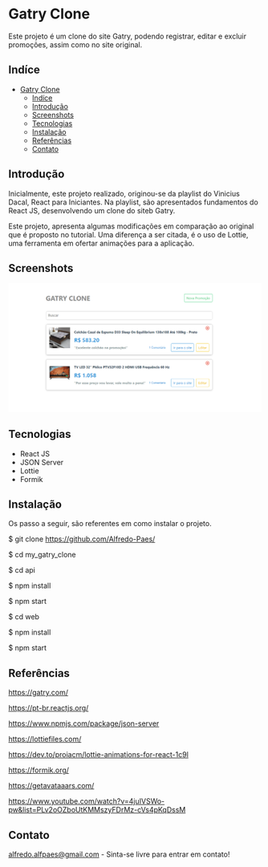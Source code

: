 # Gatry Clone
Este projeto é um clone do site Gatry, podendo registrar, editar e excluir promoções, assim como no site original.

## Indíce
- [Gatry Clone](#gatry-clone)
  - [Indíce](#indíce)
  - [Introdução](#introdução)
  - [Screenshots](#screenshots)
  - [Tecnologias](#tecnologias)
  - [Instalação](#instalação)
  - [Referências](#referências)
  - [Contato](#contato)

## Introdução
Inicialmente, este projeto realizado, originou-se da playlist do Vinicius Dacal, React para Iniciantes. Na playlist, são apresentados fundamentos do React JS, desenvolvendo um clone do siteb Gatry.

Este projeto, apresenta algumas modificações em comparação ao original que é proposto no tutorial. Uma diferença a ser citada, é o uso de Lottie, uma ferramenta em ofertar animações para a aplicação.

## Screenshots
![Gatry Clone Page](./img/gatry_clone.png)

## Tecnologias
* React JS
* JSON Server
* Lottie
* Formik

## Instalação
Os passo a seguir, são referentes em como instalar o projeto.

$ git clone https://github.com/Alfredo-Paes/ 

$ cd  my_gatry_clone

$ cd api

$ npm install 

$ npm start

$ cd web

$ npm install

$ npm start
## Referências
https://gatry.com/

https://pt-br.reactjs.org/

https://www.npmjs.com/package/json-server
 
https://lottiefiles.com/

https://dev.to/proiacm/lottie-animations-for-react-1c9l

https://formik.org/

https://getavataaars.com/

https://www.youtube.com/watch?v=4juIVSWo-pw&list=PLv2oOZboUtKMMszyFDrMz-cVs4pKqDssM

## Contato
alfredo.alfpaes@gmail.com - Sinta-se livre para entrar em contato!
